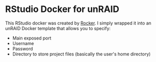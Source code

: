 # RStudio Docker for unRAID

This RStudio docker was created by [Rocker](https://hub.docker.com/r/rocker/rstudio/). I simply wrapped it into an unRAID Docker template that allows you to specify:

- Main exposed port
- Username
- Password
- Directory to store project files (basically the user's home directory)